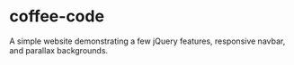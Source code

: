 # coffee-code
A simple website demonstrating a few jQuery features, responsive navbar, and parallax backgrounds.
